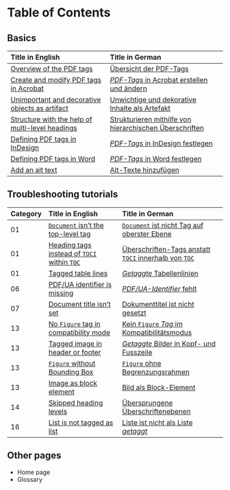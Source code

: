 # Table of Contents

## Basics
| Title in English | Title in German |
| :--- | :--- |
| [Overview of the PDF tags](_basics/overview-of-the-pdf-tags.md) | [Übersicht der PDF-Tags](_basics/uebersicht-der-pdf-tags.md) |
| [Create and modify PDF tags in Acrobat](_basics/create-and-modify-pdf-tags-in-acrobat.md) | [*PDF-Tags* in Acrobat erstellen und ändern](_basics/pdf-tags-in-acrobat-erstellen-und-aendern.md) |
| [Unimportant and decorative objects as artifact](_basics/unimportant-and-decorative-objects-as-artifact.md) | [Unwichtige und dekorative Inhalte als Artefakt](_basics/unwichtige-und-dekorative-inhalte-als-artefakt.md) |
| [Structure with the help of multi-level headings](_basics/structure-with-the-help-of-multi-level-headings.md) | [Strukturieren mithilfe von hierarchischen Überschriften](_basics/strukturieren-mithilfe-von-hierarchischen-ueberschriften.md) |
| [Defining PDF tags in InDesign](_basics/defining-pdf-tags-in-indesign.md) | [*PDF-Tags* in InDesign festlegen](_basics/pdf-tags-in-indesign-festlegen.md) |
| [Defining PDF tags in Word](_basics/defining-pdf-tags-in-word.md) | [*PDF-Tags* in Word festlegen](_basics/pdf-tags-in-word-festlegen.md) |
| [Add an alt text](_basics/add-an-alt-text.md) | [Alt-Texte hinzufügen](_basics/alt-texte-hinzufuegen.md) |

## Troubleshooting tutorials
| Category | Title in English | Title in German |
| :--- | :--- | :--- |
| 01 | [`Document` isn’t the top-level tag](_tutorials/document-is-not-the-top-level-tag.md) | [`Document` ist nicht Tag auf oberster Ebene](_tutorials/document-ist-nicht-tag-auf-oberster-ebene.md) |
| 01 | [Heading tags instead of `TOCI` within `TOC`](_tutorials/heading-tags-instead-of-toci-within-toc.md) | [Überschriften-Tags anstatt `TOCI` innerhalb von `TOC`](_tutorials/ueberschriften-tags-anstatt-toci-innerhalb-von-toc.md) |
| 01 | [Tagged table lines](_tutorials/tagged-table-lines.md) | [*Getaggte* Tabellenlinien](_tutorials/getaggte-tabellenlinien.md) |
| 06 | [PDF/UA identifier is missing](_tutorials/pdf-ua-identifier-is-missing.md) | [*PDF/UA-Identifier* fehlt](_tutorials/pdf-ua-identifier-fehlt.md) |
| 07 | [Document title isn’t set](_tutorials/document-title-is-not-set.md) | [Dokumenttitel ist nicht gesetzt](_tutorials/dokumenttitel-ist-nicht-gesetzt.md) |
| 13 | [No `Figure` tag in compatibility mode](_tutorials/no-figure-tag-in-compatibility-mode.md) | [Kein `Figure` *Tag* im Kompatibilitätsmodus](_tutorials/kein-figure-tag-im-kompatibilitaetsmodus.md) |
| 13 | [Tagged image in header or footer](_tutorials/tagged-image-in-header-or-footer.md) | [*Getaggte* Bilder in Kopf- und Fusszeile](_tutorials/getaggte-bilder-in-kopf-und-fusszeile.md) |
| 13 | [`Figure` without Bounding Box](_tutorials/figure-without-bounding-box.md) | [`Figure` ohne Begrenzungsrahmen](_tutorials/figure-ohne-begrenzungsrahmen.md) |
| 13 | [Image as block element](_tutorials/image-as-block-element.md) | [Bild als Block-Element](_tutorials/bild-als-block-element.md) |
| 14 | [Skipped heading levels](tutorials/skipped-heading-levels/) | [Übersprungene Überschriftenebenen](tutorials/uebersprungene-ueberschriftsebenen/) |
| 16 | [List is not tagged as list](_tutorials/list-is-not-tagged-as-list.md) | [Liste ist nicht als Liste *getaggt*](_tutorials/liste-ist-nicht-als-liste-getaggt.md) |

## Other pages

* Home page
* Glossary